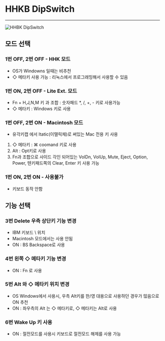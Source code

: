 # HHKB DipSwitch

---
![HHBK DipSwitch](https://i.imgur.com/xYgEitj.png)

## 모드 선택
### 1번 OFF, 2번 OFF - HHK 모드
 - OS가 Windowns 일때는 비추천
 - ◇ 메타키 사용 가능 : 리눅스에서 프로그래밍해서 사용할 수 있음
### 1번 ON, 2번 OFF - Lite Ext. 모드
  - Fn + H,J,N,M 키 과 조합 : 숫자패드 *, /, +, - 키로 사용가능
  - ◇ 메타키 : Windows 키로 사용
### 1번 OFF, 2번 ON - Macintosh 모드
 - 유각키캡 에서 Itatic(이탤릭체)로 써있는 Mac 전용 키 사용
  1. ◇ 메타키 : ⌘ coomand 키로 사용
  2. Alt : Opt키로 사용
  3. Fn과 조합으로 사이드 각인 되어있는 VolDn, VolUp, Mute, Eject, Option, Power, 텐키패드쪽의 Clear, Enter 키 사용 가능
### 1번 ON, 2번 ON - 사용불가
 - 키보드 동작 안함

## 기능 선택
### 3번 Delete 우측 상단키 기능 변경
 - IBM 키보드 \ 위치
 - Macintosh 모드에서는 사용 안됨
 - ON : BS Backspace로 사용
### 4번 왼쪽 ◇ 메타키 기능 변경
 - ON : Fn 로 사용
### 5번 Alt 와 ◇ 메타키 위치 변경
 - OS Windows에서 사용시, 우측 Alt키를 한/영 대용으로 사용하던 경우가 많음으로 ON 추천
 - ON : 좌우측의 Alt 는 ◇ 메타키로, ◇ 메타키는 Alt로 사용
### 6번 Wake Up 키 사용
 - ON : 절전모드를 사용시 키보드로 절전모드 해제를 사용 가능